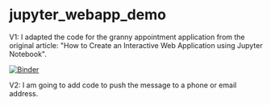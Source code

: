 # jupyter_webapp_demo
V1: I adapted the code for the granny appointment application from the original article: "How to Create an Interactive Web Application using Jupyter Notebook".

[![Binder](https://mybinder.org/badge_logo.svg)](https://mybinder.org/v2/gh/keduba/myjupytervoila_webapp/HEAD?urlpath=%2Fvoila%2Frender%2Fgranny_appointment.ipynb)

V2: I am going to add code to push the message to a phone or email address.
